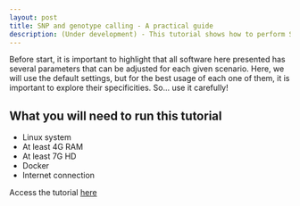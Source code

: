 ```yaml
---
layout: post
title: SNP and genotype calling - A practical guide 
description: (Under development) - This tutorial shows how to perform SNP calling in GBS data using Docker containers 
---
```


Before start, it is important to highlight that all software here presented has several parameters that can be adjusted for each given scenario. Here, we will use the default settings, but for the best usage of each one of them, it is important to explore their specificities. So... use it carefully!

## What you will need to run this tutorial

* Linux system
* At least 4G RAM
* At least 7G HD
* Docker
* Internet connection

Access the tutorial [here](htmls/snpcalling_pipelines.html)